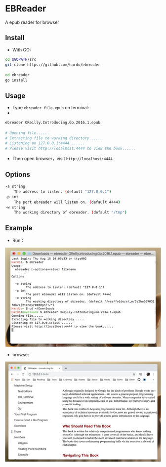 # EBReader
A epub reader for browser


## Install

- With GO:

```bash
cd $GOPATH/src
git clone https://github.com/hardo/ebreader

cd ebreader
go install
```

## Usage

- Type `ebreader file.epub` on terminal:
- 
```bash
ebreader OReilly.Introducing.Go.2016.1.epub 

# Opening file......
# Extracting file to working directory......
# Listening on 127.0.0.1:4444 ......
# Please visit http://localhost:4444 to view the book......
```

- Then open browser，visit `http://localhost:4444`

## Options

```bash
-a string
    The address to listen. (default "127.0.0.1")
-p int
    The port ebreader will listen on. (default 4444)
-w string
    The working directory of ebreader. (default "/tmp")
```

## Example

- Run：

![](example/c.png)

- browse:

![](example/b.png)
